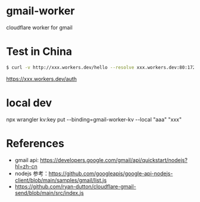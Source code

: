 # gmail-worker
cloudflare worker for gmail

# Test in China

```sh
$ curl -v http://xxx.workers.dev/hello --resolve xxx.workers.dev:80:172.64.80.2
```

https://xxx.workers.dev/auth

# local dev

npx wrangler kv:key put --binding=gmail-worker-kv --local "aaa" "xxx"

# References

* gmail api: https://developers.google.com/gmail/api/quickstart/nodejs?hl=zh-cn
* nodejs 参考：https://github.com/googleapis/google-api-nodejs-client/blob/main/samples/gmail/list.js
* https://github.com/ryan-dutton/cloudflare-gmail-send/blob/main/src/index.js

